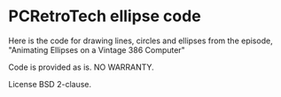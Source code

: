 # PCRetroTech ellipse code

Here is the code for drawing lines, circles and ellipses from the episode, "Animating Ellipses on a Vintage 386 Computer"

Code is provided as is. NO WARRANTY.

License BSD 2-clause.

